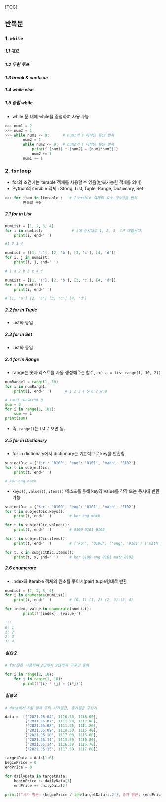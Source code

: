 [TOC]

## 반복문

### 1. `while`

##### 1.1 개요

##### 1.2 무한 루프

##### 1.3 break & continue

##### 1.4 while else

##### 1.5 중첩 while

* while 문 내에 while을 중첩하여 사용 가능

```python
>>> num1 = 2
>>> num2 = 1
>>> while num1 <= 9:      # num1이 9 이하인 동안 반복
   		num2 = 1
        while num2 <= 9:  # num2가 9 이하인 동안 반복
            print(f'{num1} * {num2} = {num1*num2}')
            num2 += 1
        num1 += 1
```



### 2. `for` loop

* for의 조건에는 iterable 객체를 사용할 수 있음(반복가능한 객체를 의미)
* Python의 iterable 객체 : String, List, Tuple, Range, Dictionary, Set

```python
>>> for item in Iterable :   # Iterable 객체의 요소 갯수만큼 반복
    	반복할 구문
```



##### 2.1 for in List

```python
numList = [1, 2, 3, 4]
for i in numList:             # i에 순서대로 1, 2, 3, 4가 대입된다.
	print(i, end=' ')

#1 2 3 4

numList = [[1, 'a'], [2, 'b'], [3, 'c'], [4, 'd']]
for i, j in numList:
	print(i, j, end=' ')

# 1 a 2 b 3 c 4 d 

numList = [[1, 'a'], [2, 'b'], [3, 'c'], [4, 'd']]
for i in numList:
	print(i, end=' ')

# [1, 'a'] [2, 'b'] [3, 'c'] [4, 'd']
```



##### 2.2 for in Tuple

* List와 동일



##### 2.3 for in Set

* List와 동일



##### 2.4 for in Range

* range는 숫자 리스트를 자동 생성해주는 함수,  `ex) a = list(range(1, 10, 2))` 

```python
numRange1 = range(1, 10)
for i in numRange1:
	print(i, end=' ')      # 1 2 3 4 5 6 7 8 9

# 1부터 100까지의 합
sum = 0
for i in range(1, 101):
    sum += i
print(sum)
```

* 즉, `range()`는 list로 보면 됨.



##### 2.5 for in Dictionary

* for in dictionary에서 dictionary는 기본적으로 key를 반환함

```python
subjectDic = {'kor': '0100', 'eng': '0101', 'math': '0102'}
for t in subjectDic:
    print(t, end=' ')

# kor eng math
```

* `keys()`, `values()`, `items()` 메소드를 통해 key와 value를 각각 또는 동시에 반환 가능

```python
subjectDic = {'kor': '0100', 'eng': '0101', 'math': '0102'}
for t in subjectDic.keys():
    print(t, end=' ')        # kor eng math

for t in subjectDic.values():
    print(t, end=' ')        # 0100 0101 0102

for t in subjectDic.items():
    print(t, end=' ')        # ('kor', '0100') ('eng', '0101') ('math', '0102')

for t, x in subjectDic.items():
    print(t, x, end=' ')     # kor 0100 eng 0101 math 0102
```



##### 2.6 enumerate

* index와 Iterable 객체의 원소를 묶어서(pair) tuple형태로 반환

```python
numList = [1, 2, 3, 4]
for i in enumerate(numList):
	print(i, end=' ')        # (0, 1) (1, 2) (2, 3) (3, 4)

for index, value in enumerate(numList):
    	print(f'{index}: {value}')
        
'''
0: 1
1: 2
2: 3
3: 4
```



##### 실습 2

```python
# for문을 사용하여 2단에서 9단까지 구구단 출력

for i in range(2, 10):
    for j in range(1, 10):
        print(f"{i} * {j} = {i*j}")
```

##### 실습 3

```python
# data에서 6월 둘째 주의 시가평균, 종가평균 구하기

data =  [["2021.06.04", 1116.50, 1116.00],
         ["2021.06.07", 1111.20, 1112.90],
         ["2021.06.08", 1111.30, 1114.20],
         ["2021.06.09", 1118.50, 1115.40],
         ["2021.06.10", 1117.00, 1115.80],
         ["2021.06.11", 1113.50, 1110.80],
         ["2021.06.14", 1116.30, 1116.70],
         ["2021.06.15", 1117.50, 1117.00]]

targetData = data[1:6]
beginPrice = 0
endPrice = 0

for dailyData in targetData:
    beginPrice += dailyData[1]
    endPrice += dailyData[2]

print(f"시가 평균: {beginPrice / len(targetData):.2f}, 종가 평균: {endPrice / len(targetData):.2f}")

```

